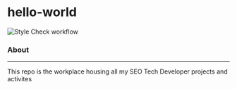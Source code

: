 # hello-world
![Style Check workflow](https://github.com/zgawish/hello-world/actions/workflows/style_check.yaml/badge.svg)

### About
---------
This repo is the workplace housing all my SEO Tech Developer projects and activites
